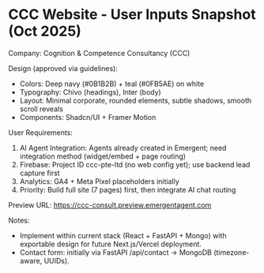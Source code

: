 # CCC Website - User Inputs Snapshot (Oct 2025)

Company: Cognition & Competence Consultancy (CCC)

Design (approved via guidelines):
- Colors: Deep navy (#0B1B2B) + teal (#0FB5AE) on white
- Typography: Chivo (headings), Inter (body)
- Layout: Minimal corporate, rounded elements, subtle shadows, smooth scroll reveals
- Components: Shadcn/UI + Framer Motion

User Requirements:
1) AI Agent Integration: Agents already created in Emergent; need integration method (widget/embed + page routing)
2) Firebase: Project ID ccc-pte-ltd (no web config yet); use backend lead capture first
3) Analytics: GA4 + Meta Pixel placeholders initially
4) Priority: Build full site (7 pages) first, then integrate AI chat routing

Preview URL: https://ccc-consult.preview.emergentagent.com

Notes:
- Implement within current stack (React + FastAPI + Mongo) with exportable design for future Next.js/Vercel deployment.
- Contact form: initially via FastAPI /api/contact -> MongoDB (timezone-aware, UUIDs).